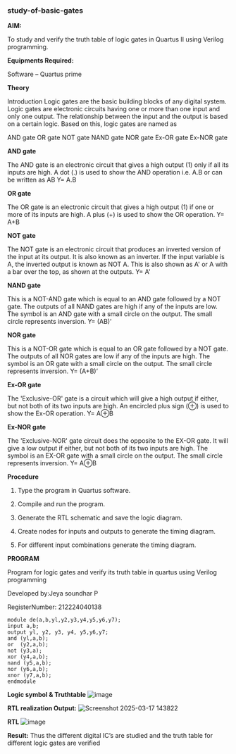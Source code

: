 ### study-of-basic-gates

**AIM:** 

To study and verify the truth table of logic gates in Quartus II using Verilog programming.

**Equipments Required:**

Software – Quartus prime 

**Theory**

Introduction Logic gates are the basic building blocks of any digital system. Logic gates are electronic circuits having one or more than one input and only one output. The relationship between the input and the output is based on a certain logic. Based on this, logic gates are named as

AND gate OR gate NOT gate NAND gate NOR gate Ex-OR gate Ex-NOR gate

**AND gate**

The AND gate is an electronic circuit that gives a high output (1) only if all its inputs are high. A dot (.) is used to show the AND operation i.e. A.B or can be written as AB
Y= A.B

**OR gate** 

The OR gate is an electronic circuit that gives a high output (1) if one or more of its inputs are high. A plus (+) is used to show the OR operation.
Y= A+B

**NOT gate**

The NOT gate is an electronic circuit that produces an inverted version of the input at its output. It is also known as an inverter. If the input variable is A, the inverted output is known as NOT A. This is also shown as A' or A with a bar over the top, as shown at the outputs.
Y= A'

**NAND gate**

This is a NOT-AND gate which is equal to an AND gate followed by a NOT gate. The outputs of all NAND gates are high if any of the inputs are low. The symbol is an AND gate with a small circle on the output. The small circle represents inversion.
Y= (AB)’

**NOR gate**

This is a NOT-OR gate which is equal to an OR gate followed by a NOT gate. The outputs of all NOR gates are low if any of the inputs are high. The symbol is an OR gate with a small circle on the output. The small circle represents inversion.
Y= (A+B)’

**Ex-OR gate**

The 'Exclusive-OR' gate is a circuit which will give a high output if either, but not both of its two inputs are high. An encircled plus sign (⊕) is used to show the Ex-OR operation.
Y= A⊕B

**Ex-NOR gate**

The 'Exclusive-NOR' gate circuit does the opposite to the EX-OR gate. It will give a low output if either, but not both of its two inputs are high. The symbol is an EX-OR gate with a small circle on the output. The small circle represents inversion.
Y= A⊕B

**Procedure** 

1.	Type the program in Quartus software.

2.	Compile and run the program.

3.	Generate the RTL schematic and save the logic diagram.

4.	Create nodes for inputs and outputs to generate the timing diagram.

5.	For different input combinations generate the timing diagram.


**PROGRAM**

Program for logic gates and verify its truth table in quartus using Verilog programming

 Developed by:Jeya soundhar P
 
 RegisterNumber: 212224040138
```
module de(a,b,yl,y2,y3,y4,y5,y6,y7);
input a,b;
output yl, y2, y3, y4, y5,y6,y7;
and (yl,a,b); 
or  (y2,a,b);
not (y3,a);
xor (y4,a,b);
nand (y5,a,b); 
nor (y6,a,b);
xnor (y7,a,b);
endmodule
```

 
**Logic symbol & Truthtable**
![image](https://github.com/user-attachments/assets/b62b01de-2a52-4953-a99f-f5975197c9c1)

**RTL realization Output:** 
![Screenshot 2025-03-17 143822](https://github.com/user-attachments/assets/81c488b7-62d2-44dc-8c75-30f39bd4acee)


**RTL**
![image](https://github.com/user-attachments/assets/162ae345-10f6-41e5-bca0-92db8ae68d7c)



**Result:**
Thus the different digital IC’s are studied and the truth table for different logic gates are verified


